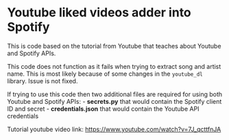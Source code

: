 # Youtube liked videos adder into Spotify

This is code based on the tutorial from Youtube that teaches about Youtube and Spotify APIs.

This code does not function as it fails when trying to extract song and artist name. This is most likely because of
some changes in the `youtube_dl` library. Issue is not fixed.

If trying to use this code then two additional files are required for using both Youtube and Spotify APIs:
	- **secrets.py** that would contain the Spotify client ID and secret
	- **credentials.json** that would contain the Youtube API credentials

Tutorial youtube video link: https://www.youtube.com/watch?v=7J_qcttfnJA
